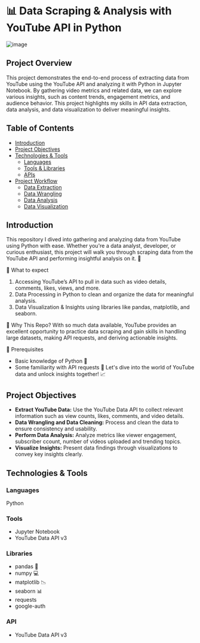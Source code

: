 # 📊 Data Scraping & Analysis with YouTube API in Python
![image](https://github.com/user-attachments/assets/6a13b2da-3727-4050-b48c-8843e6147a5b)

## Project Overview
This project demonstrates the end-to-end process of extracting data from YouTube using the YouTube API and analyzing it with Python in Jupyter Notebook. By gathering video metrics and related data, we can explore various insights, such as content trends, engagement metrics, and audience behavior. This project highlights my skills in API data extraction, data analysis, and data visualization to deliver meaningful insights.

## Table of Contents
- [Introduction](#Introduction)
- [Project Objectives](#Project-Objectives)
- [Technologies & Tools](#Technologies--Tools)
  - [Languages](#languages)
  - [Tools & Libraries](#tools--libraries)
  - [APIs](#apis)
- [Project Workflow](#project-workflow)
  - [Data Extraction](#data-extraction)
  - [Data Wrangling](#data-wrangling)
  - [Data Analysis](#data-analysis)
  - [Data Visualization](#data-visualization)


## Introduction
This repository I dived into gathering and analyzing data from YouTube using Python with ease. Whether you're a data analyst, developer, or curious enthusiast, this project will walk you through scraping data from the YouTube API and performing insightful analysis on it. 🎉

📌 What to expect  
1. Accessing YouTube’s API to pull in data such as video details, comments, likes, views, and more.
2. Data Processing in Python to clean and organize the data for meaningful analysis.
3. Data Visualization & Insights using libraries like pandas, matplotlib, and seaborn.
   
🌟 Why This Repo?
With so much data available, YouTube provides an excellent opportunity to practice data scraping and gain skills in handling large datasets, making API requests, and deriving actionable insights.  

🚀 Prerequisites
- Basic knowledge of Python 🐍
- Some familiarity with API requests 🔑
Let's dive into the world of YouTube data and unlock insights together! 📈

## Project Objectives
- **Extract YouTube Data:** Use the YouTube Data API to collect relevant information such as view counts, likes, comments, and video details.
- **Data Wrangling and Data Cleaning:** Process and clean the data to ensure consistency and usability.
- **Perform Data Analysis:** Analyze metrics like viewer engagement, subscriber ccount, number of videos uploaded and trending topics.
- **Visualize Insights:** Present data findings through visualizations to convey key insights clearly.

## Technologies & Tools
### Languages
Python
### Tools
- Jupyter Notebook
- YouTube Data API v3
### Libraries
- pandas 🐼
- numpy 💻
- matplotlib 📉
- seaborn 📊
- requests
- google-auth
### API
- YouTube Data API v3
